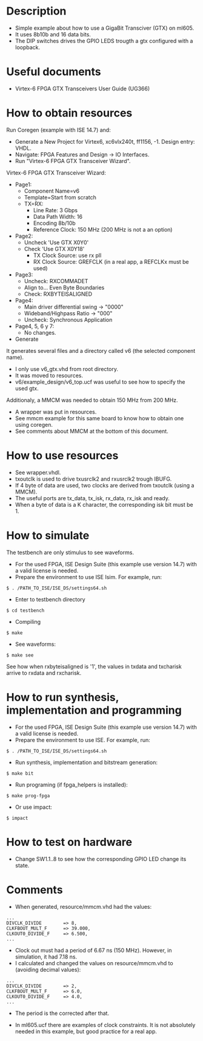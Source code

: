 # Description

* Simple example about how to use a GigaBit Transciver (GTX) on ml605.
* It uses 8b10b and 16 data bits.
* The DIP switches drives the GPIO LEDS trougth a gtx configured with a loopback.

# Useful documents

* Virtex-6 FPGA GTX Transceivers User Guide (UG366)

# How to obtain resources

Run Coregen (example with ISE 14.7) and:
* Generate a New Project for Virtex6, xc6vlx240t, ff1156, -1. Design entry: VHDL.
* Navigate: FPGA Features and Design -> IO Interfaces.
* Run "Virtex-6 FPGA GTX Transceiver Wizard".

Virtex-6 FPGA GTX Transceiver Wizard:
* Page1:
  * Component Name=v6
  * Template=Start from scratch
  * TX=RX:
    * Line Rate: 3 Gbps
    * Data Path Width: 16
    * Encoding 8b/10b
    * Reference Clock: 150 MHz (200 MHz is not a an option)
* Page2:
  * Uncheck 'Use GTX X0Y0'
  * Check 'Use GTX X0Y18'
    * TX Clock Source: use rx pll
    * RX Clock Source: GREFCLK (in a real app, a REFCLKx must be used)
* Page3:
  * Uncheck: RXCOMMADET
  * Align to... Even Byte Boundaries
  * Check: RXBYTEISALIGNED
* Page4:
  * Main driver differential swing -> "0000"
  * Wideband/Highpass Ratio -> "000"
  * Uncheck: Synchronous Application
* Page4, 5, 6 y 7:
  * No changes.
* Generate

It generates several files and a directory called v6 (the selected component name).
* I only use v6_gtx.vhd from root directory.
* It was moved to resources.
* v6/example_design/v6_top.ucf was useful to see how to specify the used gtx.

Additionaly, a MMCM was needed to obtain 150 MHz from 200 MHz.
* A wrapper was put in resources.
* See mmcm example for this same board to know how to obtain one using coregen.
* See comments about MMCM at the bottom of this document.

# How to use resources

* See wrapper.vhdl.
* txoutclk is used to drive txusrclk2 and rxusrclk2 trough IBUFG.
* If 4 byte of data are used, two clocks are derived from txoutclk (using a MMCM).
* The useful ports are tx_data, tx_isk, rx_data, rx_isk and ready.
* When a byte of data is a K character, the corresponding isk bit must be 1.

# How to simulate

The testbench are only stimulus to see waveforms.

* For the used FPGA, ISE Design Suite (this example use version 14.7) with a valid license is needed.
* Prepare the environment to use ISE Isim. For example, run:
```
$ . /PATH_TO_ISE/ISE_DS/settings64.sh
```
* Enter to testbench directory
```
$ cd testbench
```
* Compiling
```
$ make
```
* See waveforms:
```
$ make see
```

See how when rxbyteisaligned is '1', the values in txdata and txcharisk arrive to rxdata and rxcharisk.

# How to run synthesis, implementation and programming

* For the used FPGA, ISE Design Suite (this example use version 14.7) with a valid license is needed.
* Prepare the environment to use ISE. For example, run:
```
$ . /PATH_TO_ISE/ISE_DS/settings64.sh
```
* Run synthesis, implementation and bitstream generation:
```
$ make bit
```
* Run programing (if fpga_helpers is installed):
```
$ make prog-fpga
```
* Or use impact:
```
$ impact
```

# How to test on hardware

* Change SW1.1..8 to see how the corresponding GPIO LED change its state.

# Comments


* When generated, resource/mmcm.vhd had the values:
```
...
DIVCLK_DIVIDE        => 8,
CLKFBOUT_MULT_F      => 39.000,
CLKOUT0_DIVIDE_F     => 6.500,
...
```
* Clock out must had a period of 6.67 ns (150 MHz). However, in simulation, it had 7.18 ns.
* I calculated and changed the values on resource/mmcm.vhd to (avoiding decimal values):
```
...
DIVCLK_DIVIDE        => 2,
CLKFBOUT_MULT_F      => 6.0,
CLKOUT0_DIVIDE_F     => 4.0,
...
```
* The period is the corrected after that.

* In ml605.ucf there are examples of clock constraints. It is not absolutely needed in this example, but good practice for a real app.
